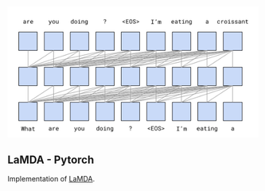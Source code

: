 <img src="./LaMDA_Model_diagram.png" width="800px"></img>

## LaMDA - Pytorch

Implementation of <a href="https://arxiv.org/abs/2201.08239">LaMDA</a>.
